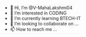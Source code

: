 - 👋 Hi, I’m @V-MahaLakshmi04
- 👀 I’m interested in CODING
- 🌱 I’m currently learning BTECH-IT
- 💞️ I’m looking to collaborate on ...
- 📫 How to reach me ...

<!---
V-MahaLakshmi04/V-MahaLakshmi04 is a ✨ special ✨ repository because its `README.md` (this file) appears on your GitHub profile.
You can click the Preview link to take a look at your changes.
--->

